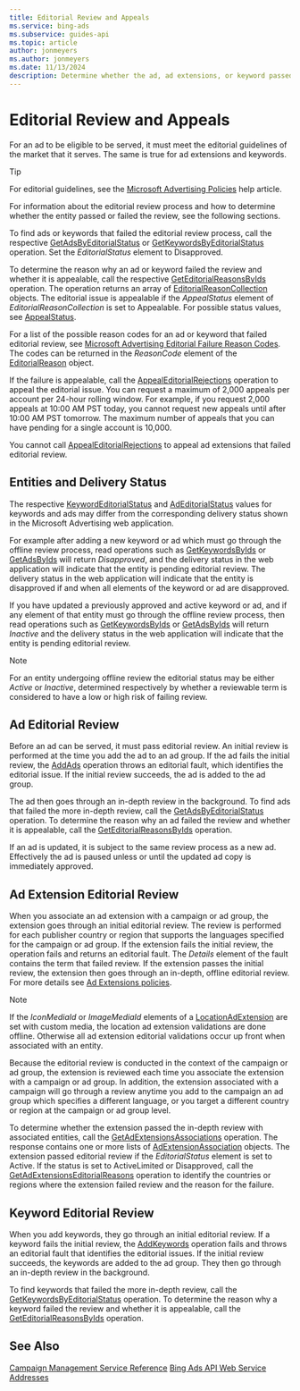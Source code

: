 ```yaml
---
title: Editorial Review and Appeals
ms.service: bing-ads
ms.subservice: guides-api
ms.topic: article
author: jonmeyers
ms.author: jonmeyers
ms.date: 11/13/2024
description: Determine whether the ad, ad extensions, or keyword passed or failed the editorial review.
---
```

# Editorial Review and Appeals
For an ad to be eligible to be served, it must meet the editorial guidelines of the market that it serves. The same is true for ad extensions and keywords. 

> [!TIP]
> For editorial guidelines, see the [Microsoft Advertising Policies](https://help.ads.microsoft.com/#apex/3/en/52023/1) help article.

For information about the editorial review process and how to determine whether the entity passed or failed the review, see the following sections.

To find ads or keywords that failed the editorial review process, call the respective [GetAdsByEditorialStatus](../campaign-management-service/getadsbyeditorialstatus.md) or [GetKeywordsByEditorialStatus](../campaign-management-service/getkeywordsbyeditorialstatus.md) operation. Set the *EditorialStatus* element to Disapproved.

To determine the reason why an ad or keyword failed the review and whether it is appealable, call the respective [GetEditorialReasonsByIds](../campaign-management-service/geteditorialreasonsbyids.md) operation. The operation returns an array of [EditorialReasonCollection](../campaign-management-service/editorialreasoncollection.md) objects. The editorial issue is appealable if the *AppealStatus* element of *EditorialReasonCollection* is set to Appealable. For possible status values, see [AppealStatus](../campaign-management-service/appealstatus.md).

For a list of the possible reason codes for an ad or keyword that failed editorial review, see [Microsoft Advertising Editorial Failure Reason Codes](editorial-failure-reason-codes.md). The codes can be returned in the *ReasonCode* element of the [EditorialReason](../campaign-management-service/editorialreason.md) object.

If the failure is appealable, call the [AppealEditorialRejections](../campaign-management-service/appealeditorialrejections.md) operation to appeal the editorial issue. You can request a maximum of 2,000 appeals per account per 24-hour rolling window. For example, if you request 2,000 appeals at 10:00 AM PST today, you cannot request new appeals until after 10:00 AM PST tomorrow. The maximum number of appeals that you can have pending for a single account is 10,000.

You cannot call [AppealEditorialRejections](../campaign-management-service/appealeditorialrejections.md) to appeal ad extensions that failed editorial review.

## <a name="entitydeliverystatus"></a>Entities and Delivery Status
The respective [KeywordEditorialStatus](../campaign-management-service/keywordeditorialstatus.md) and [AdEditorialStatus](../campaign-management-service/adeditorialstatus.md) values for keywords and ads may differ from the corresponding delivery status shown in the Microsoft Advertising web application.

For example after adding a new keyword or ad which must go through the offline review process, read operations such as [GetKeywordsByIds](../campaign-management-service/getkeywordsbyids.md) or [GetAdsByIds](../campaign-management-service/getadsbyids.md) will return *Disapproved*, and the delivery status in the web application will indicate that the entity is pending editorial review. The delivery status in the web application will indicate that the entity is disapproved if and when all elements of the keyword or ad are disapproved.

If you have updated a previously approved and active keyword or ad, and if any element of that entity must go through the offline review process, then read operations such as [GetKeywordsByIds](../campaign-management-service/getkeywordsbyids.md) or [GetAdsByIds](../campaign-management-service/getadsbyids.md) will return *Inactive* and the delivery status in the web application will indicate that the entity is pending editorial review.

> [!NOTE]
> For an entity undergoing offline review the editorial status may be either *Active* or *Inactive*, determined respectively by whether a reviewable term is considered to have a low or high risk of failing review.

## <a name="adeditorialreview"></a>Ad Editorial Review
Before an ad can be served, it must pass editorial review. An initial review is performed at the time you add the ad to an ad group. If the ad fails the initial review, the [AddAds](../campaign-management-service/addads.md) operation throws an editorial fault, which identifies the editorial issue. If the initial review succeeds, the ad is added to the ad group.

The ad then goes through an in-depth review in the background. To find ads that failed the more in-depth review, call the [GetAdsByEditorialStatus](../campaign-management-service/getadsbyeditorialstatus.md) operation. To determine the reason why an ad failed the review and whether it is appealable, call the [GetEditorialReasonsByIds](../campaign-management-service/geteditorialreasonsbyids.md) operation.

If an ad is updated, it is subject to the same review process as a new ad. Effectively the ad is paused unless or until the updated ad copy is immediately approved.

## <a name="adextensioneditorialreview"></a>Ad Extension Editorial Review
When you associate an ad extension with a campaign or ad group, the extension goes through an initial editorial review. The review is performed for each publisher country or region that supports the languages specified for the campaign or ad group. If the extension fails the initial review, the operation fails and returns an editorial fault. The *Details* element of the fault contains the term that failed review. If the extension passes the initial review, the extension then goes through an in-depth, offline editorial review. For more details see [Ad Extensions policies](https://help.ads.microsoft.com/#apex/ads/en/60206/0-500). 

> [!NOTE]
> If the *IconMediaId* or *ImageMediaId* elements of a [LocationAdExtension](../campaign-management-service/locationadextension.md) are set with custom media, the location ad extension validations are done offline. Otherwise all ad extension editorial validations occur up front when associated with an entity.

Because the editorial review is conducted in the context of the campaign or ad group, the extension is reviewed each time you associate the extension with a campaign or ad group. In addition, the extension associated with a campaign will go through a review anytime you add to the campaign an ad group which specifies a different language, or you target a different country or region at the campaign or ad group level.

To determine whether the extension passed the in-depth review with associated entities, call the [GetAdExtensionsAssociations](../campaign-management-service/getadextensionsassociations.md) operation. The response contains one or more lists of [AdExtensionAssociation](../campaign-management-service/adextensionassociation.md) objects. The extension passed editorial review if the *EditorialStatus* element is set to Active. If the status is set to ActiveLimited or Disapproved, call the [GetAdExtensionsEditorialReasons](../campaign-management-service/getadextensionseditorialreasons.md) operation to identify the countries or regions where the extension failed review and the reason for the failure.

## <a name="keywordeditorialreview"></a>Keyword Editorial Review
When you add keywords, they go through an initial editorial review. If a keyword fails the initial review, the [AddKeywords](../campaign-management-service/addkeywords.md) operation fails and throws an editorial fault that identifies the editorial issues. If the initial review succeeds, the keywords are added to the ad group. They then go through an in-depth review in the background.

To find keywords that failed the more in-depth review, call the [GetKeywordsByEditorialStatus](../campaign-management-service/getkeywordsbyeditorialstatus.md) operation. To determine the reason why a keyword failed the review and whether it is appealable, call the [GetEditorialReasonsByIds](../campaign-management-service/geteditorialreasonsbyids.md) operation.

## See Also
[Campaign Management Service Reference](../campaign-management-service/campaign-management-service-reference.md)
[Bing Ads API Web Service Addresses](web-service-addresses.md)

